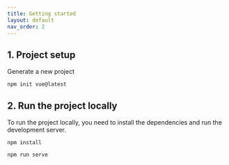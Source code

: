 ```yaml
---
title: Getting started
layout: default
nav_order: 2
---
```


## 1. Project setup
Generate a new project

`npm init vue@latest`

## 2. Run the project locally
To run the project locally, you need to install the dependencies and run the development server.

`npm install`

`npm run serve`
